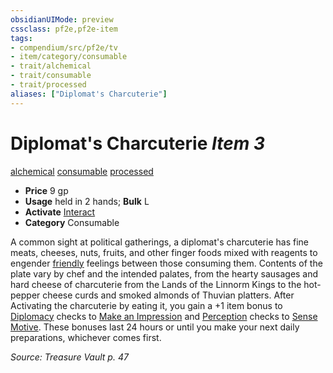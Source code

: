 ```yaml
---
obsidianUIMode: preview
cssclass: pf2e,pf2e-item
tags:
- compendium/src/pf2e/tv
- item/category/consumable
- trait/alchemical
- trait/consumable
- trait/processed
aliases: ["Diplomat's Charcuterie"]
---
```

# Diplomat's Charcuterie *Item 3*  
[alchemical](rules/traits/alchemical.md)  [consumable](rules/traits/consumable.md)  [processed](rules/traits/processed-tv.md)  

- **Price** 9 gp
- **Usage** held in 2 hands; **Bulk** L
- **Activate** [Interact](rules/actions/interact.md)
- **Category** Consumable

A common sight at political gatherings, a diplomat's charcuterie has fine meats, cheeses, nuts, fruits, and other finger foods mixed with reagents to engender [friendly](rules/conditions.md#Friendly) feelings between those consuming them. Contents of the plate vary by chef and the intended palates, from the hearty sausages and hard cheese of charcuterie from the Lands of the Linnorm Kings to the hot-pepper cheese curds and smoked almonds of Thuvian platters. After Activating the charcuterie by eating it, you gain a +1 item bonus to [Diplomacy](compendium/skills.md#Diplomacy) checks to [Make an Impression](rules/actions/make-an-impression.md) and [Perception](compendium/skills.md#Perception) checks to [Sense Motive](rules/actions/sense-motive.md). These bonuses last 24 hours or until you make your next daily preparations, whichever comes first.

*Source: Treasure Vault p. 47*